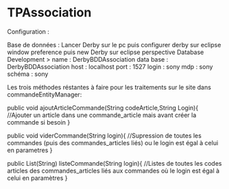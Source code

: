 TPAssociation
=============

Configuration :

Base de données :
Lancer Derby sur le pc
puis configurer derby sur eclipse window preference
puis new Derby sur eclipse perspective Database Development >
  name : DerbyBDDAssociation
  data base : DerbyBDDAssociation
  host : localhost
  port : 1527
  login : sony
  mdp : sony
  schéma : sony

Les trois méthodes réstantes à faire pour les traitements sur le site dans commandeEntityManager:

public void ajoutArticleCommande(String codeArticle,String Login){
    //Ajouter un article dans une commande_article mais avant créer la commande si besoin
}

public void viderCommande(String login){
    //Supression de toutes les commandes (puis des commandes_articles liés) ou le login est égal à celui en parametres
}

public List(String) listeCommande(String login){
    //Listes de toutes les codes articles des commandes_articles liés aux commandes où le login est égal à celui en paramètres
}
